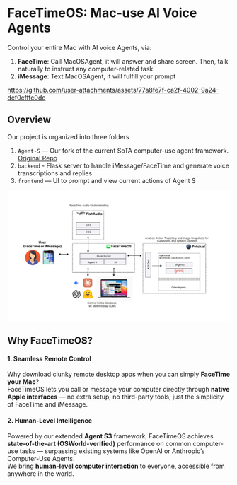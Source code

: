 # FaceTimeOS: Mac-use AI Voice Agents

Control your entire Mac with AI voice Agents, via:

1. **FaceTime**: Call MacOSAgent, it will answer and share screen. Then, talk naturally to instruct any computer-related task.
2. **iMessage**: Text MacOSAgent, it will fulfill your prompt

https://github.com/user-attachments/assets/77a8fe7f-ca2f-4002-9a24-dcf0cfffc0de

## Overview

Our project is organized into three folders

1. `Agent-S` — Our fork of the current SoTA computer-use agent framework. [Original Repo](https://github.com/simular-ai/Agent-S)
2. `backend` - Flask server to handle iMessage/FaceTime and generate voice transcriptions and replies
3. `frontend` — UI to prompt and view current actions of Agent S

![FaceTimeOS System Diagram](docs/diagram.png)

## Why FaceTimeOS?

#### 1. Seamless Remote Control

Why download clunky remote desktop apps when you can simply **FaceTime your Mac**?  
FaceTimeOS lets you call or message your computer directly through **native Apple interfaces** — no extra setup, no third-party tools, just the simplicity of FaceTime and iMessage.

#### 2. Human-Level Intelligence

Powered by our extended **Agent S3** framework, FaceTimeOS achieves **state-of-the-art (OSWorld-verified)** performance on common computer-use tasks — surpassing existing systems like OpenAI or Anthropic’s Computer-Use Agents.  
We bring **human-level computer interaction** to everyone, accessible from anywhere in the world.
